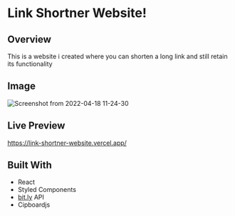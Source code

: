# Link Shortner Website!


## Overview
This is a website i created where you can shorten a long link and still retain its functionality

## Image
![Screenshot from 2022-04-18 11-24-30](https://user-images.githubusercontent.com/53101939/163795402-3bd238f1-8330-4a90-9046-4c2baf6ad279.png)

## Live Preview
https://link-shortner-website.vercel.app/

## Built  With


 - React
 - Styled Components
 - [bit.ly](http://bit.ly/) API
 - Cipboardjs
